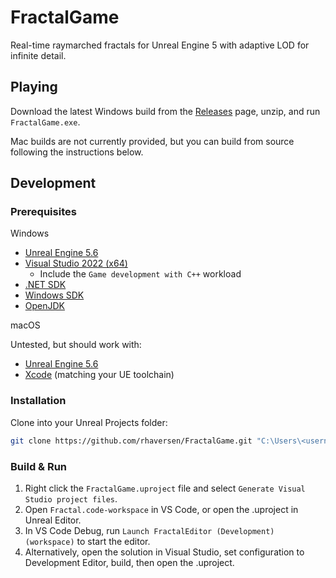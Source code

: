 # FractalGame

Real-time raymarched fractals for Unreal Engine 5 with adaptive LOD for infinite detail.

## Playing

Download the latest Windows build from the [Releases](https://github.com/rhaversen/FractalGame/releases) page, unzip, and run `FractalGame.exe`.

Mac builds are not currently provided, but you can build from source following the instructions below.

## Development

### Prerequisites

Windows

- [Unreal Engine 5.6](https://www.unrealengine.com/en-US/download)
- [Visual Studio 2022 (x64)](https://visualstudio.microsoft.com/downloads/)
  - Include the `Game development with C++` workload
- [.NET SDK](https://dotnet.microsoft.com/download)
- [Windows SDK](https://developer.microsoft.com/en-us/windows/downloads/windows-sdk/)
- [OpenJDK](https://developers.redhat.com/products/openjdk/download/)

macOS

Untested, but should work with:

- [Unreal Engine 5.6](https://www.unrealengine.com/en-US/download)
- [Xcode](https://developer.apple.com/xcode/) (matching your UE toolchain)

### Installation

Clone into your Unreal Projects folder:

```bash
git clone https://github.com/rhaversen/FractalGame.git "C:\Users\<username>\Documents\Unreal Projects\FractalGame"
```

### Build & Run

1. Right click the `FractalGame.uproject` file and select `Generate Visual Studio project files`.
2. Open `Fractal.code-workspace` in VS Code, or open the .uproject in Unreal Editor.
3. In VS Code Debug, run `Launch FractalEditor (Development) (workspace)` to start the editor.
4. Alternatively, open the solution in Visual Studio, set configuration to Development Editor, build, then open the .uproject.
